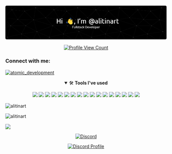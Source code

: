 [![Header](./github-header-image.png)](https://instagram.com/atomic_development)

<p align="center">
  <a href="https://github.com/alitinart">
    <img src="https://komarev.com/ghpvc/?username=alitinart&style=flat-square&label=Profile%20Views&logo=github" alt="Profile View Count"/>
  </a>
</p>

<h3 align="left">Connect with me:</h3>
<p align="left">
<a href="https://instagram.com/atomic_development" target="blank"><img align="center" src="https://raw.githubusercontent.com/rahuldkjain/github-profile-readme-generator/master/src/images/icons/Social/instagram.svg" alt="atomic_development" height="30" width="40" /></a>
</p>

<details open>
   <summary align="center">🛠 <b>Tools I've used</b></summary>
   <p>
   <p align="center">
      <img src="https://img.shields.io/badge/Node.JS-black?style=for-the-badge&logo=node.js" />
      <img src="https://img.shields.io/badge/-HTML5-black?style=for-the-badge&logo=HTML5" />
      <img src="https://img.shields.io/badge/CSS-black?style=for-the-badge&logo=css3&logoColor=1572B6" />
      <img src="https://img.shields.io/badge/Javascript-black?style=for-the-badge&logo=javascript" />
      <img src="https://img.shields.io/badge/TailwindCSS-black?style=for-the-badge&logo=Tailwind%20CSS" />
      <img src="https://img.shields.io/badge/Vue-black?style=for-the-badge&logo=Vue.js" />
      <img src="https://img.shields.io/badge/React-black?style=for-the-badge&logo=react" />
      <img src="https://img.shields.io/badge/Font%20Awesome-black?style=for-the-badge&logo=Font%20Awesome" />
      <img src="https://img.shields.io/badge/Github-black?style=for-the-badge&logo=Github" />
      <img src="https://img.shields.io/badge/Jetbrains-black?style=for-the-badge&logo=Jetbrains" />
      <img src="https://img.shields.io/badge/Visual%20Studio%20Code-black?style=for-the-badge&logo=visual-studio-code&logoColor=007ACC" />
      <img src="https://img.shields.io/badge/NPM-black?style=for-the-badge&logo=npm" />
      <img src="https://img.shields.io/badge/MongoDB-black?style=for-the-badge&logo=Mongodb" />
      <img src="https://img.shields.io/badge/Photoshop-black?style=for-the-badge&logo=Adobe%20Photoshop" />
      <img src="https://img.shields.io/badge/Windows-black?style=for-the-badge&logo=Windows" />
      <img src="https://img.shields.io/badge/Figma-black?style=for-the-badge&logo=Figma" />
      <img src="https://img.shields.io/badge/Discord-black?style=for-the-badge&logo=Discord" />
   </p>
</details>

<p><img align="center" src="https://github-readme-stats.vercel.app/api/top-langs?username=alitinart&show_icons=true&locale=en&layout=compact&theme=dark" alt="alitinart" /></p>

<p><img align="center" src="https://github-readme-streak-stats.herokuapp.com/?user=alitinart&theme=dark" alt="alitinart" /></p>


 <p><img align="center" src="https://github-readme-stats.vercel.app/api?username=alitinart&count_private=true&show_icons=true&theme=dark" /></p>

<p align="center">
<a href="https://discord.com/users/173557815326015488" target="_blank"><img alt="Discord" title="Discord" height="32" width="32" src="https://raw.githubusercontent.com/peterthehan/peterthehan/master/assets/discord.svg"></a>
</p>
<p align="center">
  <a href="https://discord.com/users/173557815326015488">
    <img src="https://lanyard-profile-readme.vercel.app/api/356048059018248205?bg=0a0f16" alt="Discord Profile"/>
  </a>
</p>
